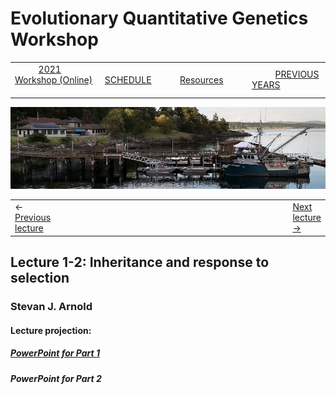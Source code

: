 
# Evolutionary Quantitative Genetics Workshop #

|        |        |        |    |
|--------|---------------------------------------------|--------------------|------------------------------------------|
| &nbsp;&nbsp;&nbsp;&nbsp;&nbsp;&nbsp;&nbsp;&nbsp;&nbsp; [2021 Workshop (Online)](/index.html) &nbsp;&nbsp;&nbsp;&nbsp;&nbsp;&nbsp;&nbsp;&nbsp;&nbsp; | &nbsp;&nbsp;&nbsp;&nbsp;&nbsp;&nbsp;&nbsp;&nbsp;&nbsp;&nbsp;&nbsp;&nbsp; [SCHEDULE](schedule.html) &nbsp;&nbsp;&nbsp;&nbsp;&nbsp;&nbsp;&nbsp;&nbsp;&nbsp; | &nbsp;&nbsp;&nbsp;&nbsp;&nbsp;&nbsp;&nbsp;&nbsp;&nbsp;&nbsp;&nbsp;&nbsp; [Resources](resources.html) &nbsp;&nbsp;&nbsp;&nbsp;&nbsp;&nbsp;&nbsp;&nbsp;&nbsp; | &nbsp;&nbsp;&nbsp;&nbsp;&nbsp;&nbsp;&nbsp;&nbsp;&nbsp; [PREVIOUS YEARS](previous.html) &nbsp;&nbsp;&nbsp;&nbsp;&nbsp;&nbsp; |


<div align="left">
<img src="/media/FHLimage2018b.jpg" alt="FHL waterfront in 2018">
</div>

<table><tr><td>&larr; <a href="lecture1-1.html">Previous lecture</a></td><td width="665">&nbsp;</td><td> <a href="lecture1-3.html">Next lecture &rarr;</a></td></tr></table>
  

## Lecture 1-2: Inheritance and response to selection ##

### Stevan J. Arnold ###
  
#### Lecture projection: ####
  
##### [PowerPoint for Part 1](https://drive.google.com/file/d/1eylZZa3gN1V6XvAD7jmASX-L3eX_igsi/view?usp=sharing) #####
##### PowerPoint for Part 2 #####


  

